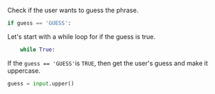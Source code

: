 <!--title={Player's Guess}-->

<!--concepts={If Statements, While Loops}-->

<!--badges={Python:90, Software Engineering:10}-->

Check if the user wants to guess the phrase.

```python
if guess == 'GUESS':
```

Let's start with a while loop for if the guess is true.

```python
	while True:
```

If the `guess == 'GUESS'`is `TRUE`, then get the user's guess and make it uppercase.

```python
guess = input.upper()
```

